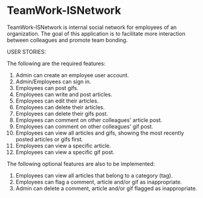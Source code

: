# TeamWork-ISNetwork
TeamWork-ISNetwork is internal social network for employees of an organization. The goal of this application is to facilitate more interaction between colleagues and promote team bonding. 

USER STORIES:

The following are the required features:
  1. Admin can create an employee user account.
  2. Admin/Employees can sign in.
  3. Employees can post gifs.
  4. Employees can write and post articles.
  5. Employees can edit their articles.
  6. Employees can delete their articles.
  7. Employees can delete their gifs post.
  8. Employees can comment on other colleagues' article post.
  9. Employees can comment on other colleagues' gif post.
  10. Employees can view all articles and gifs, showing the most recently posted articles or gifs
      first.
  11. Employees can view a specific article.
  12. Employees can view a specific gif post.

The following optional features are also to be implemented:
  1. Employees can view all articles that belong to a category (tag).
  2. Employees can flag a comment, article and/or gif as inappropriate.
  3. Admin can delete a comment, article and/or gif flagged as inappropriate.
